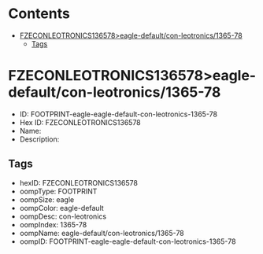 



Contents
========

* [FZECONLEOTRONICS136578>eagle-default/con-leotronics/1365-78](#fzeconleotronics136578eagle-defaultcon-leotronics1365-78)
	* [Tags](#tags)

# FZECONLEOTRONICS136578>eagle-default/con-leotronics/1365-78

- ID: FOOTPRINT-eagle-eagle-default-con-leotronics-1365-78
- Hex ID: FZECONLEOTRONICS136578
- Name: 
- Description: 

## Tags

- hexID: FZECONLEOTRONICS136578
- oompType: FOOTPRINT
- oompSize: eagle
- oompColor: eagle-default
- oompDesc: con-leotronics
- oompIndex: 1365-78
- oompName: eagle-default/con-leotronics/1365-78
- oompID: FOOTPRINT-eagle-eagle-default-con-leotronics-1365-78
